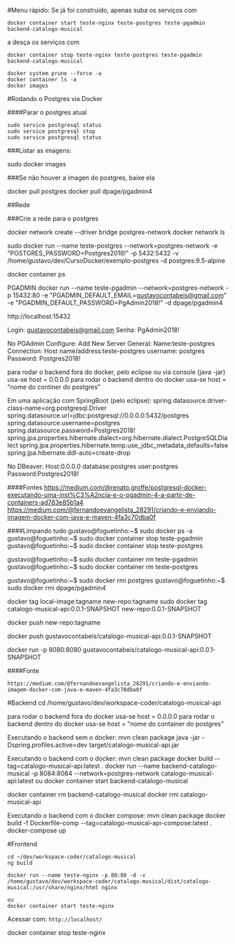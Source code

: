 #Menu rápido:
Se já foi construido, apenas suba os serviços com

~~~
docker container start teste-nginx teste-postgres teste-pgadmin backend-catalogo-musical
~~~
a desça os serviços com

~~~
docker container stop teste-nginx teste-postgres teste-pgadmin backend-catalogo-musical
~~~

~~~
docker system prune --force -a
docker container ls -a
docker images
~~~

#Rodando o Postgres via Docker

####Parar o postgres atual

~~~
sudo service postgresql status
sudo service postgresql stop
sudo service postgresql status
~~~

###Listar as imagens:

sudo docker images

###Se não houver a imagen do postgres, baixe ela

docker pull postgres
docker pull dpage/pgadmin4

##Rede

###Crie a rede para o postgres

docker network create --driver bridge postgres-network
docker network ls

sudo docker run --name teste-postgres --network=postgres-network -e "POSTGRES_PASSWORD=Postgres2018!" -p 5432:5432 -v /home/gustavo/dev/CursoDocker/exemplo-postgres -d postgres:9.5-alpine

docker container ps

PGADMIN
docker run --name teste-pgadmin --network=postgres-network -p 15432:80 -e "PGADMIN_DEFAULT_EMAIL=gustavocontabeis@gmail.com" -e "PGADMIN_DEFAULT_PASSWORD=PgAdmin2018!" -d dpage/pgadmin4


http://localhost:15432

Login:
gustavocontabeis@gmail.com
Senha:
PgAdmin2018!

No PGAdmin Configure: 
	Add New Server
	General:
	Name:teste-postgres
	Connection:
	Host name/address:teste-postgres
	username: postgres
	Password: Postgres2018!

para rodar o backend fora do docker, pelo eclipse ou via console (java -jar) usa-se host = 0.0.0.0
para rodar o backend dentro do docker usa-se host = "nome do continer do postgres"

Em uma aplicação com SpringBoot (pelo eclipse):
spring.datasource.driver-class-name=org.postgresql.Driver
spring.datasource.url=jdbc:postgresql://0.0.0.0:5432/postgres
spring.datasource.username=postgres
spring.datasource.password=Postgres2018!
spring.jpa.properties.hibernate.dialect=org.hibernate.dialect.PostgreSQLDialect
spring.jpa.properties.hibernate.temp.use_jdbc_metadata_defaults=false
spring.jpa.hibernate.ddl-auto=create-drop


No DBeaver:
Host:0.0.0.0
database:postgres
user:postgres
Password:Postgres2018!

####Fontes
https://medium.com/@renato.groffe/postgresql-docker-executando-uma-inst%C3%A2ncia-e-o-pgadmin-4-a-partir-de-containers-ad783e85b1a4
https://medium.com/@fernandoevangelista_28291/criando-e-enviando-imagem-docker-com-java-e-maven-4fa3c70dba0f



####Limpando tudo 
gustavo@foguetinho:~$ sudo docker ps -a
gustavo@foguetinho:~$ sudo docker container stop teste-pgadmin
gustavo@foguetinho:~$ sudo docker container stop teste-postgres

gustavo@foguetinho:~$ sudo docker container rm teste-pgadmin
gustavo@foguetinho:~$ sudo docker container rm teste-postgres

gustavo@foguetinho:~$ sudo docker rmi postgres
gustavo@foguetinho:~$ sudo docker rmi dpage/pgadmin4






docker tag local-image:tagname new-repo:tagname
sudo docker tag catalogo-musical-api:0.0.1-SNAPSHOT new-repo:0.0.1-SNAPSHOT


docker push new-repo:tagname

docker push gustavocontabeis/catalogo-musical-api:0.0.1-SNAPSHOT

docker run -p 8080:8080 gustavocontabeis/catalogo-musical-api:0.0.1-SNAPSHOT


####Fonte
~~~
https://medium.com/@fernandoevangelista_28291/criando-e-enviando-imagem-docker-com-java-e-maven-4fa3c70dba0f
~~~

#Backend
cd /home/gustavo/dev/workspace-coder/catalogo-musical-api

para rodar o backend fora do docker usa-se host = 0.0.0.0
para rodar o backend dentro do docker usa-se host = "nome do container do postgres"

Executando o backend sem o docker:
	mvn clean package
	java -jar -Dspring.profiles.active=dev target/catalogo-musical-api.jar

Executando o backend com o docker:
	mvn clean package
	docker build --tag=catalogo-musical-api:latest .
	docker run --name backend-catalogo-musical -p 8084:8084 --network=postgres-network catalogo-musical-api:latest
	ou
	docker container start backend-catalogo-musical

docker container rm backend-catalogo-musical
docker rmi catalogo-musical-api


Executando o backend com o docker compose:
	mvn clean package
	docker build -f Dockerfile-comp --tag=catalogo-musical-api-compose:latest .
	docker-compose up

#Frontend 

~~~
cd ~/dev/workspace-coder/catalogo-musical 
ng build

docker run --name teste-nginx -p 80:80 -d -v /home/gustavo/dev/workspace-coder/catalogo-musical/dist/catalogo-musical:/usr/share/nginx/html nginx

ou 
docker container start teste-nginx
~~~

Acessar com: `http://localhost/`

docker container stop teste-nginx

